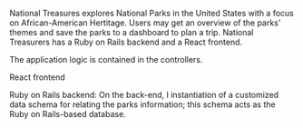 National Treasures explores National Parks in the United States with a focus on African-American Hertitage. Users may get an overview of the parks' themes and save the parks to a dashboard to plan a trip. National Treasurers has a Ruby on Rails backend and a React frontend.

The application logic is contained in the controllers.

React frontend

Ruby on Rails backend:
On the back-end, I instantiation of a customized data schema for relating the parks information; this schema acts as the Ruby on Rails-based database.
